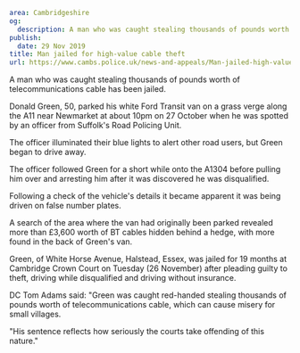 ```yaml
area: Cambridgeshire
og:
  description: A man who was caught stealing thousands of pounds worth of telecommunications cable has been jailed.
publish:
  date: 29 Nov 2019
title: Man jailed for high-value cable theft
url: https://www.cambs.police.uk/news-and-appeals/Man-jailed-high-value-cable-theft
```

A man who was caught stealing thousands of pounds worth of telecommunications cable has been jailed.

Donald Green, 50, parked his white Ford Transit van on a grass verge along the A11 near Newmarket at about 10pm on 27 October when he was spotted by an officer from Suffolk's Road Policing Unit.

The officer illuminated their blue lights to alert other road users, but Green began to drive away.

The officer followed Green for a short while onto the A1304 before pulling him over and arresting him after it was discovered he was disqualified.

Following a check of the vehicle's details it became apparent it was being driven on false number plates.

A search of the area where the van had originally been parked revealed more than £3,600 worth of BT cables hidden behind a hedge, with more found in the back of Green's van.

Green, of White Horse Avenue, Halstead, Essex, was jailed for 19 months at Cambridge Crown Court on Tuesday (26 November) after pleading guilty to theft, driving while disqualified and driving without insurance.

DC Tom Adams said: "Green was caught red-handed stealing thousands of pounds worth of telecommunications cable, which can cause misery for small villages.

"His sentence reflects how seriously the courts take offending of this nature."
